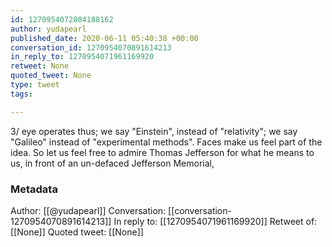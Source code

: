 ```yaml
---
id: 1270954072804188162
author: yudapearl
published_date: 2020-06-11 05:40:38 +00:00
conversation_id: 1270954070891614213
in_reply_to: 1270954071961169920
retweet: None
quoted_tweet: None
type: tweet
tags:

---
```


3/ eye operates thus; we say "Einstein", instead of "relativity"; we say "Galileo" instead of "experimental methods". Faces make us feel part of the idea. So let us feel free to admire Thomas Jefferson for what he means to us, in front of an un-defaced Jefferson Memorial,

### Metadata

Author: [[@yudapearl]]
Conversation: [[conversation-1270954070891614213]]
In reply to: [[1270954071961169920]]
Retweet of: [[None]]
Quoted tweet: [[None]]
